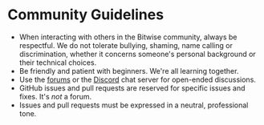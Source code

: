 # Community Guidelines
- When interacting with others in the Bitwise community, always be respectful. We do not
  tolerate bullying, shaming, name calling or discrimination, whether it concerns someone's
  personal background or their technical choices.
- Be friendly and patient with beginners. We're all learning together.
- Use the [forums](http://bitwise.handmade.network) or the [Discord](https://discord.gg/7TSA6ZF) chat server for open-ended discussions.
- GitHub issues and pull requests are reserved for specific issues and fixes. It's _not_ a forum.
- Issues and pull requests must be expressed in a neutral, professional tone.
